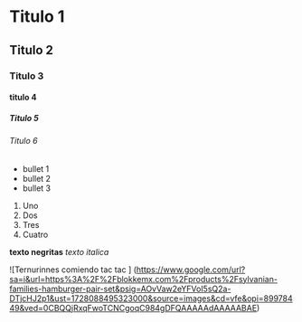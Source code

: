 # Titulo 1
## Titulo 2 
### Titulo 3
#### titulo 4 
##### Titulo 5 
###### Titulo 6 

* bullet 1
* bullet 2
* bullet 3

1. Uno
2. Dos
3. Tres
4. Cuatro


**texto negritas**
_texto italica_


![Ternurinnes comiendo tac tac ]
(https://www.google.com/url?sa=i&url=https%3A%2F%2Fblokkemx.com%2Fproducts%2Fsylvanian-families-hamburger-pair-set&psig=AOvVaw2eYFVoI5sQ2a-DTjcHJ2p1&ust=1728088495323000&source=images&cd=vfe&opi=89978449&ved=0CBQQjRxqFwoTCNCgoqC984gDFQAAAAAdAAAAABAE)
